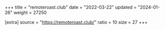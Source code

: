 +++
title = "remoteroast.club"
date = "2022-03-22"
updated = "2024-01-26"
weight = 27250

[extra]
source = "https://remoteroast.club/"
ratio = 10
size = 27
+++
